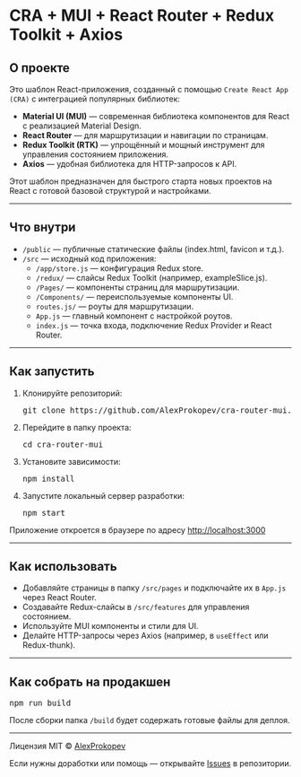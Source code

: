 
<body>
  <h1>CRA + MUI + React Router + Redux Toolkit + Axios</h1>

  <h2>О проекте</h2>
  <p>
    Это шаблон React-приложения, созданный с помощью <code>Create React App (CRA)</code> с интеграцией популярных библиотек:
  </p>
  <ul>
    <li><strong>Material UI (MUI)</strong> — современная библиотека компонентов для React с реализацией Material Design.</li>
    <li><strong>React Router</strong> — для маршрутизации и навигации по страницам.</li>
    <li><strong>Redux Toolkit (RTK)</strong> — упрощённый и мощный инструмент для управления состоянием приложения.</li>
    <li><strong>Axios</strong> — удобная библиотека для HTTP-запросов к API.</li>
  </ul>
  <p>
    Этот шаблон предназначен для быстрого старта новых проектов на React с готовой базовой структурой и настройками.
  </p>

  <hr />

  <h2>Что внутри</h2>
  <ul>
    <li><code>/public</code> — публичные статические файлы (index.html, favicon и т.д.).</li>
    <li><code>/src</code> — исходный код приложения:
      <ul>
        <li><code>/app/store.js</code> — конфигурация Redux store.</li>
        <li><code>/redux/</code> — слайсы Redux Toolkit (например, exampleSlice.js).</li>
        <li><code>/Pages/</code> — компоненты страниц для маршрутизации.</li>
        <li><code>/Components/</code> — переиспользуемые компоненты UI.</li>
          <li><code>routes.js/</code> — роуты для маршрутизации.</li>
        <li><code>App.js</code> — главный компонент с настройкой роутов.</li>
        <li><code>index.js</code> — точка входа, подключение Redux Provider и React Router.</li>
      </ul>
    </li>
  </ul>

  <hr />

  <h2>Как запустить</h2>
  <ol>
    <li>Клонируйте репозиторий:
      <pre>git clone https://github.com/AlexProkopev/cra-router-mui.git</pre>
    </li>
    <li>Перейдите в папку проекта:
      <pre>cd cra-router-mui</pre>
    </li>
    <li>Установите зависимости:
      <pre>npm install</pre>
    </li>
    <li>Запустите локальный сервер разработки:
      <pre>npm start</pre>
    </li>
  </ol>
  <p>Приложение откроется в браузере по адресу <a href="http://localhost:3000" target="_blank" rel="noopener">http://localhost:3000</a></p>

  <hr />

  <h2>Как использовать</h2>
  <ul>
    <li>Добавляйте страницы в папку <code>/src/pages</code> и подключайте их в <code>App.js</code> через React Router.</li>
    <li>Создавайте Redux-слайсы в <code>/src/features</code> для управления состоянием.</li>
    <li>Используйте MUI компоненты и стили для UI.</li>
    <li>Делайте HTTP-запросы через Axios (например, в <code>useEffect</code> или Redux-thunk).</li>
  </ul>

  <hr />

  <h2>Как собрать на продакшен</h2>
  <pre>npm run build</pre>
  <p>После сборки папка <code>/build</code> будет содержать готовые файлы для деплоя.</p>

  <hr />

  <footer>
    <p>Лицензия MIT © <a href="https://github.com/AlexProkopev" target="_blank" rel="noopener">AlexProkopev</a></p>
    <p>Если нужны доработки или помощь — открывайте <a href="https://github.com/AlexProkopev/cra-router-mui/issues" target="_blank" rel="noopener">Issues</a> в репозитории.</p>
  </footer>
</body>
</html>
